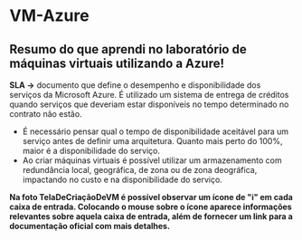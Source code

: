 # VM-Azure
**Resumo do que aprendi no laboratório de máquinas virtuais utilizando a Azure!**
----------------------------

**SLA →** documento que define o desempenho e disponibilidade dos serviços da Microsoft Azure. É utilizado um sistema de entrega de créditos quando serviços que deveriam estar disponíveis no tempo determinado no contrato não estão.

- É necessário pensar qual o tempo de disponibilidade aceitável para um serviço antes de definir uma arquitetura. Quanto mais perto do 100%, maior é a disponibilidade do serviço.
- Ao criar máquinas virtuais é possível utilizar um armazenamento com redundância local, geográfica, de zona ou de zona deográfica, impactando no custo e na disponibilidade do serviço.

**Na foto TelaDeCriaçãoDeVM é possível observar um ícone de "i" em cada caixa de entrada. Colocando o mouse sobre o ícone aparece informações relevantes sobre aquela caixa de entrada, além de fornecer um link para a documentação oficial com mais detalhes.**

